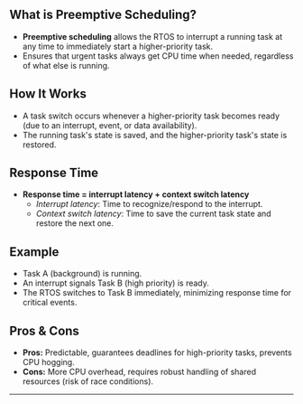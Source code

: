 
## What is Preemptive Scheduling?

- **Preemptive scheduling** allows the RTOS to interrupt a running task at any time to immediately start a higher-priority task.
- Ensures that urgent tasks always get CPU time when needed, regardless of what else is running.

## How It Works

- A task switch occurs whenever a higher-priority task becomes ready (due to an interrupt, event, or data availability).
- The running task's state is saved, and the higher-priority task's state is restored.

## Response Time

- **Response time = interrupt latency + context switch latency**
  - *Interrupt latency*: Time to recognize/respond to the interrupt.
  - *Context switch latency*: Time to save the current task state and restore the next one.

## Example

- Task A (background) is running.
- An interrupt signals Task B (high priority) is ready.
- The RTOS switches to Task B immediately, minimizing response time for critical events.

## Pros & Cons

- **Pros:** Predictable, guarantees deadlines for high-priority tasks, prevents CPU hogging.
- **Cons:** More CPU overhead, requires robust handling of shared resources (risk of race conditions).

---
